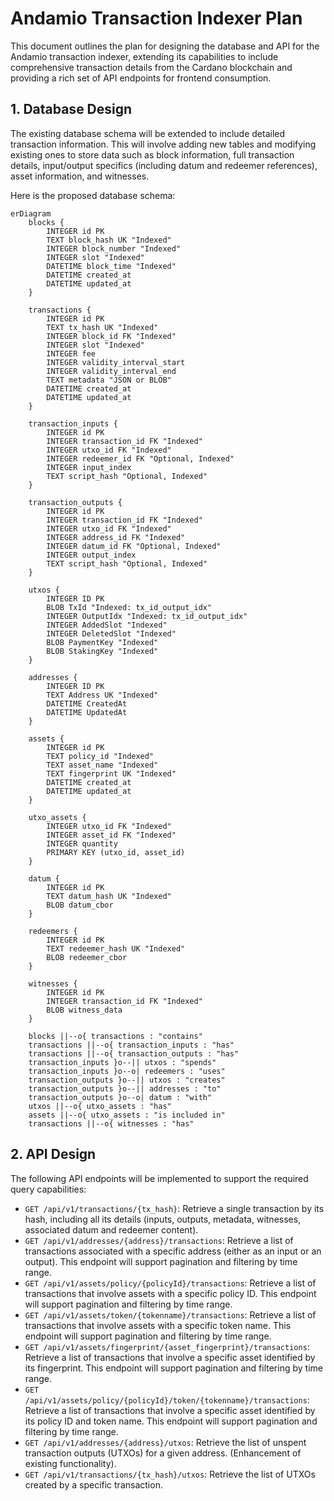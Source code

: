 # Andamio Transaction Indexer Plan

This document outlines the plan for designing the database and API for the Andamio transaction indexer, extending its capabilities to include comprehensive transaction details from the Cardano blockchain and providing a rich set of API endpoints for frontend consumption.

## 1. Database Design

The existing database schema will be extended to include detailed transaction information. This will involve adding new tables and modifying existing ones to store data such as block information, full transaction details, input/output specifics (including datum and redeemer references), asset information, and witnesses.

Here is the proposed database schema:

```mermaid
erDiagram
    blocks {
        INTEGER id PK
        TEXT block_hash UK "Indexed"
        INTEGER block_number "Indexed"
        INTEGER slot "Indexed"
        DATETIME block_time "Indexed"
        DATETIME created_at
        DATETIME updated_at
    }

    transactions {
        INTEGER id PK
        TEXT tx_hash UK "Indexed"
        INTEGER block_id FK "Indexed"
        INTEGER slot "Indexed"
        INTEGER fee
        INTEGER validity_interval_start
        INTEGER validity_interval_end
        TEXT metadata "JSON or BLOB"
        DATETIME created_at
        DATETIME updated_at
    }

    transaction_inputs {
        INTEGER id PK
        INTEGER transaction_id FK "Indexed"
        INTEGER utxo_id FK "Indexed"
        INTEGER redeemer_id FK "Optional, Indexed"
        INTEGER input_index
        TEXT script_hash "Optional, Indexed"
    }

    transaction_outputs {
        INTEGER id PK
        INTEGER transaction_id FK "Indexed"
        INTEGER utxo_id FK "Indexed"
        INTEGER address_id FK "Indexed"
        INTEGER datum_id FK "Optional, Indexed"
        INTEGER output_index
        TEXT script_hash "Optional, Indexed"
    }

    utxos {
        INTEGER ID PK
        BLOB TxId "Indexed: tx_id_output_idx"
        INTEGER OutputIdx "Indexed: tx_id_output_idx"
        INTEGER AddedSlot "Indexed"
        INTEGER DeletedSlot "Indexed"
        BLOB PaymentKey "Indexed"
        BLOB StakingKey "Indexed"
    }

    addresses {
        INTEGER ID PK
        TEXT Address UK "Indexed"
        DATETIME CreatedAt
        DATETIME UpdatedAt
    }

    assets {
        INTEGER id PK
        TEXT policy_id "Indexed"
        TEXT asset_name "Indexed"
        TEXT fingerprint UK "Indexed"
        DATETIME created_at
        DATETIME updated_at
    }

    utxo_assets {
        INTEGER utxo_id FK "Indexed"
        INTEGER asset_id FK "Indexed"
        INTEGER quantity
        PRIMARY KEY (utxo_id, asset_id)
    }

    datum {
        INTEGER id PK
        TEXT datum_hash UK "Indexed"
        BLOB datum_cbor
    }

    redeemers {
        INTEGER id PK
        TEXT redeemer_hash UK "Indexed"
        BLOB redeemer_cbor
    }

    witnesses {
        INTEGER id PK
        INTEGER transaction_id FK "Indexed"
        BLOB witness_data
    }

    blocks ||--o{ transactions : "contains"
    transactions ||--o{ transaction_inputs : "has"
    transactions ||--o{ transaction_outputs : "has"
    transaction_inputs }o--|| utxos : "spends"
    transaction_inputs }o--o| redeemers : "uses"
    transaction_outputs }o--|| utxos : "creates"
    transaction_outputs }o--|| addresses : "to"
    transaction_outputs }o--o| datum : "with"
    utxos ||--o{ utxo_assets : "has"
    assets ||--o{ utxo_assets : "is included in"
    transactions ||--o{ witnesses : "has"
```

## 2. API Design

The following API endpoints will be implemented to support the required query capabilities:

*   `GET /api/v1/transactions/{tx_hash}`: Retrieve a single transaction by its hash, including all its details (inputs, outputs, metadata, witnesses, associated datum and redeemer content).
*   `GET /api/v1/addresses/{address}/transactions`: Retrieve a list of transactions associated with a specific address (either as an input or an output). This endpoint will support pagination and filtering by time range.
*   `GET /api/v1/assets/policy/{policyId}/transactions`: Retrieve a list of transactions that involve assets with a specific policy ID. This endpoint will support pagination and filtering by time range.
*   `GET /api/v1/assets/token/{tokenname}/transactions`: Retrieve a list of transactions that involve assets with a specific token name. This endpoint will support pagination and filtering by time range.
*   `GET /api/v1/assets/fingerprint/{asset_fingerprint}/transactions`: Retrieve a list of transactions that involve a specific asset identified by its fingerprint. This endpoint will support pagination and filtering by time range.
*   `GET /api/v1/assets/policy/{policyId}/token/{tokenname}/transactions`: Retrieve a list of transactions that involve a specific asset identified by its policy ID and token name. This endpoint will support pagination and filtering by time range.
*   `GET /api/v1/addresses/{address}/utxos`: Retrieve the list of unspent transaction outputs (UTXOs) for a given address. (Enhancement of existing functionality).
*   `GET /api/v1/transactions/{tx_hash}/utxos`: Retrieve the list of UTXOs created by a specific transaction.